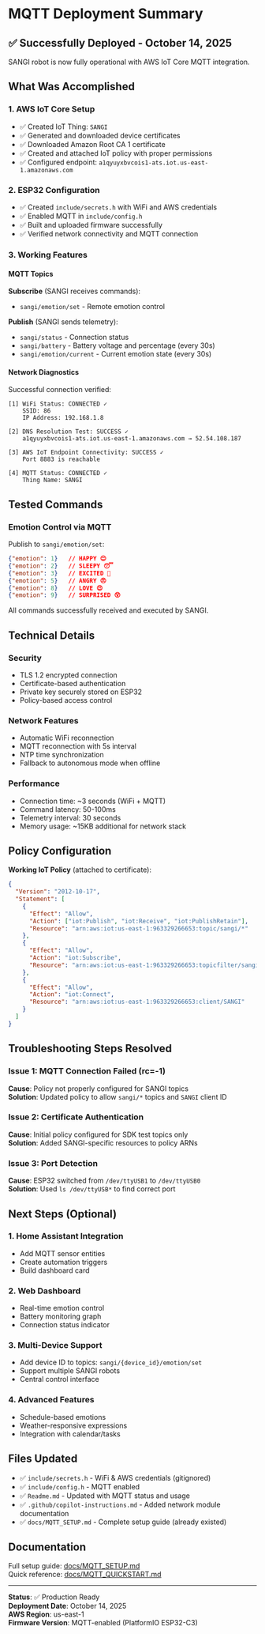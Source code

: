# MQTT Deployment Summary

## ✅ Successfully Deployed - October 14, 2025

SANGI robot is now fully operational with AWS IoT Core MQTT integration.

## What Was Accomplished

### 1. AWS IoT Core Setup
- ✅ Created IoT Thing: `SANGI`
- ✅ Generated and downloaded device certificates
- ✅ Downloaded Amazon Root CA 1 certificate
- ✅ Created and attached IoT policy with proper permissions
- ✅ Configured endpoint: `a1qyuyxbvcois1-ats.iot.us-east-1.amazonaws.com`

### 2. ESP32 Configuration
- ✅ Created `include/secrets.h` with WiFi and AWS credentials
- ✅ Enabled MQTT in `include/config.h`
- ✅ Built and uploaded firmware successfully
- ✅ Verified network connectivity and MQTT connection

### 3. Working Features

#### MQTT Topics
**Subscribe** (SANGI receives commands):
- `sangi/emotion/set` - Remote emotion control

**Publish** (SANGI sends telemetry):
- `sangi/status` - Connection status
- `sangi/battery` - Battery voltage and percentage (every 30s)
- `sangi/emotion/current` - Current emotion state (every 30s)

#### Network Diagnostics
Successful connection verified:
```
[1] WiFi Status: CONNECTED ✓
    SSID: 86
    IP Address: 192.168.1.8
    
[2] DNS Resolution Test: SUCCESS ✓
    a1qyuyxbvcois1-ats.iot.us-east-1.amazonaws.com → 52.54.108.187
    
[3] AWS IoT Endpoint Connectivity: SUCCESS ✓
    Port 8883 is reachable
    
[4] MQTT Status: CONNECTED ✓
    Thing Name: SANGI
```

## Tested Commands

### Emotion Control via MQTT
Publish to `sangi/emotion/set`:

```json
{"emotion": 1}   // HAPPY 😊
{"emotion": 2}   // SLEEPY 😴
{"emotion": 3}   // EXCITED 🤩
{"emotion": 5}   // ANGRY 😠
{"emotion": 8}   // LOVE 😍
{"emotion": 9}   // SURPRISED 😲
```

All commands successfully received and executed by SANGI.

## Technical Details

### Security
- TLS 1.2 encrypted connection
- Certificate-based authentication
- Private key securely stored on ESP32
- Policy-based access control

### Network Features
- Automatic WiFi reconnection
- MQTT reconnection with 5s interval
- NTP time synchronization
- Fallback to autonomous mode when offline

### Performance
- Connection time: ~3 seconds (WiFi + MQTT)
- Command latency: 50-100ms
- Telemetry interval: 30 seconds
- Memory usage: ~15KB additional for network stack

## Policy Configuration

**Working IoT Policy** (attached to certificate):
```json
{
  "Version": "2012-10-17",
  "Statement": [
    {
      "Effect": "Allow",
      "Action": ["iot:Publish", "iot:Receive", "iot:PublishRetain"],
      "Resource": "arn:aws:iot:us-east-1:963329266653:topic/sangi/*"
    },
    {
      "Effect": "Allow",
      "Action": "iot:Subscribe",
      "Resource": "arn:aws:iot:us-east-1:963329266653:topicfilter/sangi/*"
    },
    {
      "Effect": "Allow",
      "Action": "iot:Connect",
      "Resource": "arn:aws:iot:us-east-1:963329266653:client/SANGI"
    }
  ]
}
```

## Troubleshooting Steps Resolved

### Issue 1: MQTT Connection Failed (rc=-1)
**Cause**: Policy not properly configured for SANGI topics  
**Solution**: Updated policy to allow `sangi/*` topics and `SANGI` client ID

### Issue 2: Certificate Authentication
**Cause**: Initial policy configured for SDK test topics only  
**Solution**: Added SANGI-specific resources to policy ARNs

### Issue 3: Port Detection
**Cause**: ESP32 switched from `/dev/ttyUSB1` to `/dev/ttyUSB0`  
**Solution**: Used `ls /dev/ttyUSB*` to find correct port

## Next Steps (Optional)

### 1. Home Assistant Integration
- Add MQTT sensor entities
- Create automation triggers
- Build dashboard card

### 2. Web Dashboard
- Real-time emotion control
- Battery monitoring graph
- Connection status indicator

### 3. Multi-Device Support
- Add device ID to topics: `sangi/{device_id}/emotion/set`
- Support multiple SANGI robots
- Central control interface

### 4. Advanced Features
- Schedule-based emotions
- Weather-responsive expressions
- Integration with calendar/tasks

## Files Updated

- ✅ `include/secrets.h` - WiFi & AWS credentials (gitignored)
- ✅ `include/config.h` - MQTT enabled
- ✅ `Readme.md` - Updated with MQTT status and usage
- ✅ `.github/copilot-instructions.md` - Added network module documentation
- ✅ `docs/MQTT_SETUP.md` - Complete setup guide (already existed)

## Documentation

Full setup guide: [docs/MQTT_SETUP.md](docs/MQTT_SETUP.md)  
Quick reference: [docs/MQTT_QUICKSTART.md](docs/MQTT_QUICKSTART.md)

---

**Status**: ✅ Production Ready  
**Deployment Date**: October 14, 2025  
**AWS Region**: us-east-1  
**Firmware Version**: MQTT-enabled (PlatformIO ESP32-C3)
